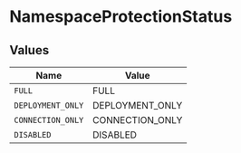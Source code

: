# NamespaceProtectionStatus


## Values

| Name              | Value             |
| ----------------- | ----------------- |
| `FULL`            | FULL              |
| `DEPLOYMENT_ONLY` | DEPLOYMENT_ONLY   |
| `CONNECTION_ONLY` | CONNECTION_ONLY   |
| `DISABLED`        | DISABLED          |